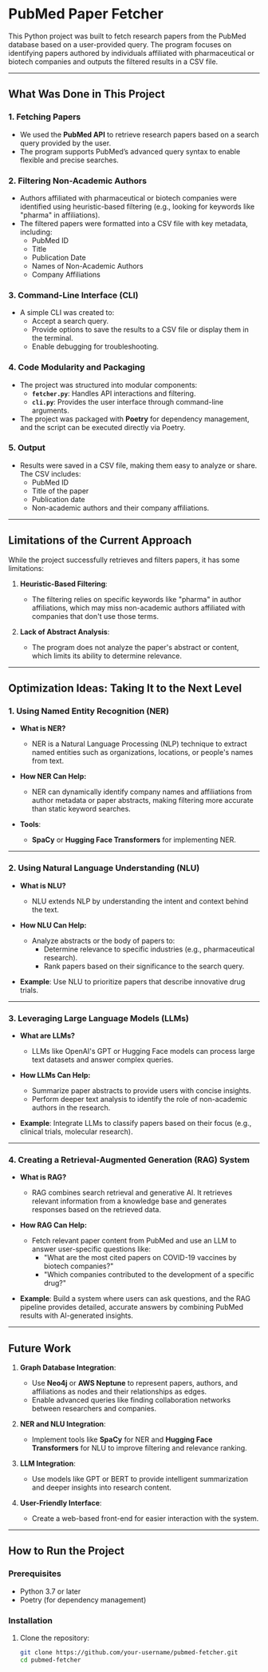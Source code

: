 # PubMed Paper Fetcher

This Python project was built to fetch research papers from the PubMed database based on a user-provided query. The program focuses on identifying papers authored by individuals affiliated with pharmaceutical or biotech companies and outputs the filtered results in a CSV file.

---

## What Was Done in This Project

### 1. **Fetching Papers**
- We used the **PubMed API** to retrieve research papers based on a search query provided by the user.
- The program supports PubMed’s advanced query syntax to enable flexible and precise searches.

### 2. **Filtering Non-Academic Authors**
- Authors affiliated with pharmaceutical or biotech companies were identified using heuristic-based filtering (e.g., looking for keywords like "pharma" in affiliations).
- The filtered papers were formatted into a CSV file with key metadata, including:
  - PubMed ID
  - Title
  - Publication Date
  - Names of Non-Academic Authors
  - Company Affiliations

### 3. **Command-Line Interface (CLI)**
- A simple CLI was created to:
  - Accept a search query.
  - Provide options to save the results to a CSV file or display them in the terminal.
  - Enable debugging for troubleshooting.

### 4. **Code Modularity and Packaging**
- The project was structured into modular components:
  - **`fetcher.py`**: Handles API interactions and filtering.
  - **`cli.py`**: Provides the user interface through command-line arguments.
- The project was packaged with **Poetry** for dependency management, and the script can be executed directly via Poetry.

### 5. **Output**
- Results were saved in a CSV file, making them easy to analyze or share. The CSV includes:
  - PubMed ID
  - Title of the paper
  - Publication date
  - Non-academic authors and their company affiliations.

---

## Limitations of the Current Approach

While the project successfully retrieves and filters papers, it has some limitations:
1. **Heuristic-Based Filtering**:
   - The filtering relies on specific keywords like "pharma" in author affiliations, which may miss non-academic authors affiliated with companies that don't use those terms.

2. **Lack of Abstract Analysis**:
   - The program does not analyze the paper's abstract or content, which limits its ability to determine relevance.

---

## Optimization Ideas: Taking It to the Next Level

### 1. **Using Named Entity Recognition (NER)**
- **What is NER?**
  - NER is a Natural Language Processing (NLP) technique to extract named entities such as organizations, locations, or people's names from text.
  
- **How NER Can Help:**
  - NER can dynamically identify company names and affiliations from author metadata or paper abstracts, making filtering more accurate than static keyword searches.
  
- **Tools**: 
  - **SpaCy** or **Hugging Face Transformers** for implementing NER.

---

### 2. **Using Natural Language Understanding (NLU)**
- **What is NLU?**
  - NLU extends NLP by understanding the intent and context behind the text.

- **How NLU Can Help:**
  - Analyze abstracts or the body of papers to:
    - Determine relevance to specific industries (e.g., pharmaceutical research).
    - Rank papers based on their significance to the search query.

- **Example**: Use NLU to prioritize papers that describe innovative drug trials.

---

### 3. **Leveraging Large Language Models (LLMs)**
- **What are LLMs?**
  - LLMs like OpenAI's GPT or Hugging Face models can process large text datasets and answer complex queries.

- **How LLMs Can Help:**
  - Summarize paper abstracts to provide users with concise insights.
  - Perform deeper text analysis to identify the role of non-academic authors in the research.
  
- **Example**: Integrate LLMs to classify papers based on their focus (e.g., clinical trials, molecular research).

---

### 4. **Creating a Retrieval-Augmented Generation (RAG) System**
- **What is RAG?**
  - RAG combines search retrieval and generative AI. It retrieves relevant information from a knowledge base and generates responses based on the retrieved data.

- **How RAG Can Help:**
  - Fetch relevant paper content from PubMed and use an LLM to answer user-specific questions like:
    - "What are the most cited papers on COVID-19 vaccines by biotech companies?"
    - "Which companies contributed to the development of a specific drug?"

- **Example**: Build a system where users can ask questions, and the RAG pipeline provides detailed, accurate answers by combining PubMed results with AI-generated insights.

---

## Future Work
1. **Graph Database Integration**:
   - Use **Neo4j** or **AWS Neptune** to represent papers, authors, and affiliations as nodes and their relationships as edges.
   - Enable advanced queries like finding collaboration networks between researchers and companies.

2. **NER and NLU Integration**:
   - Implement tools like **SpaCy** for NER and **Hugging Face Transformers** for NLU to improve filtering and relevance ranking.

3. **LLM Integration**:
   - Use models like GPT or BERT to provide intelligent summarization and deeper insights into research content.

4. **User-Friendly Interface**:
   - Create a web-based front-end for easier interaction with the system.

---

## How to Run the Project

### Prerequisites
- Python 3.7 or later
- Poetry (for dependency management)

### Installation
1. Clone the repository:
   ```bash
   git clone https://github.com/your-username/pubmed-fetcher.git
   cd pubmed-fetcher
